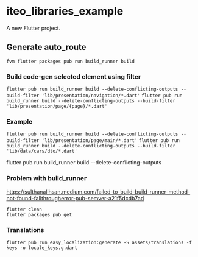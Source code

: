 # iteo_libraries_example

A new Flutter project.

## Generate auto_route
`fvm flutter packages pub run build_runner build`

### Build code-gen selected element using filter
`flutter pub run build_runner build --delete-conflicting-outputs --build-filter 'lib/presentation/navigation/*.dart'`
`flutter pub run build_runner build --delete-conflicting-outputs --build-filter 'lib/presentation/page/{page}/*.dart'`
### Example
`flutter pub run build_runner build --delete-conflicting-outputs --build-filter 'lib/presentation/page/main/*.dart'`
`flutter pub run build_runner build --delete-conflicting-outputs --build-filter 'lib/data/cars/dto/*.dart'`

flutter pub run build_runner build --delete-conflicting-outputs

### Problem with build_runner
https://sulthanalihsan.medium.com/failed-to-build-build-runner-method-not-found-fallthrougherror-pub-semver-a21f5dcdb7ad 
```
flutter clean
flutter packages pub get
```

### Translations
`flutter pub run easy_localization:generate -S assets/translations -f keys -o locale_keys.g.dart`